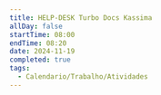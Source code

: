 ```yaml
---
title: HELP-DESK Turbo Docs Kassima
allDay: false
startTime: 08:00
endTime: 08:20
date: 2024-11-19
completed: true
tags:
  - Calendario/Trabalho/Atividades
---
```

